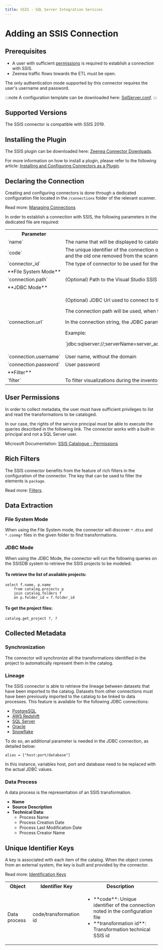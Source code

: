 ```yaml
---
title: SSIS - SQL Server Integration Services
---
```


# Adding an SSIS Connection

## Prerequisites

* A user with sufficient [permissions](#user-permissions) is required to establish a connection with SSIS.  
* Zeenea traffic flows towards the ETL must be open. 

The only authentication mode supported by this connector requires the user's username and password.

:::note
A configuration template can be downloaded here: [SqlServer.conf](https://actian.file.force.com/sfc/dist/version/download/?oid=00D300000001XnW&ids=068Nu00000GUa4v&d=%2Fa%2FNu000002lefD%2Fm7WHUv8_cdHEZLMMHkLzci43OnXCgHcO1yCe0m9wU3U&asPdf=false).
:::
 
## Supported Versions

The SSIS connector is compatible with SSIS 2019. 

## Installing the Plugin

The SSIS plugin can be downloaded here: [Zeenea Connector Downloads](./zeenea-connectors-list.md).

For more information on how to install a plugin, please refer to the following article: [Installing and Configuring Connectors as a Plugin](./zeenea-connectors-install-as-plugin.md).

## Declaring the Connection
  
Creating and configuring connectors is done through a dedicated configuration file located in the `/connections` folder of the relevant scanner.
 
Read more: [Managing Connections](./zeenea-managing-connections.md)
 
In order to establish a connection with SSIS, the following parameters in the dedicated file are required:
 
<table>
  <tr>
    <th>Parameter</th>
    <th>Expected value</th>
  </tr>
  <tr>
    <td>`name`</td>
    <td>The name that will be displayed to catalog users for this connection.</td>
  </tr>
  <tr>
    <td>`code`</td>
    <td>The unique identifier of the connection on the Zeenea platform. Once registered on the platform, this code must not be modified or the connection will be considered as new and the old one removed from the scanner.</td>
  </tr>
  <tr>
    <td>`connector_id`</td>
    <td>The type of connector to be used for the connection. Here, the value must be `ssis` and this value must not be modified.</td>
  </tr>
  <tr>
    <td colspan="2">**File System Mode**</td>
  </tr>
  <tr>
    <td>`connection.path`</td>
    <td>(Optional) Path to the Visual Studio SSIS project directory to synchronize with the catalog</td>
  </tr>
  <tr>
    <td colspan="2">**JDBC Mode**</td>
  </tr>
  <tr>
    <td>`connection.url`</td>
    <td>
      <p>(Optional) JDBC Url used to connect to the SSIS Server.</p>
      <p>The connection path will be used, when this parameter and the connection.path are set.</p>
      <p>In the connection string, the JDBC parameter `databaseName` must be set with `SSISDB` value.</p>
      <p>Example:</p>
      <p>`jdbc:sqlserver://;serverName=server_address;databaseName=SSISDB;encrypt=false;integratedSecurity=true;authenticationScheme=NTLM;useNTLMv2=true;domain=xyz`</p>
    </td>
  </tr>
  <tr>
    <td>`connection.username`</td>
    <td>User name, without the domain</td>
  </tr>
  <tr>
    <td>`connection.password`</td>
    <td>User password</td>
  </tr>
  <tr>
    <td colspan="2">**Filter**</td>
  </tr>
  <tr>
    <td>`filter`</td>
    <td>To filter visualizations during the inventory. See [Rich Filters](#rich-filters).</td>
  </tr>
</table>

## User Permissions

In order to collect metadata, the user must have sufficient privileges to list and read the transformations to be cataloged.

In our case, the rights of the service principal must be able to execute the queries described in the following link. The connector works with a built-in principal and not a SQL Server user.

Microsoft Documentation: [SSIS Catalogue - Permissions ](https://learn.microsoft.com/en-us/sql/integration-services/catalog/ssis-catalog?view=sql-server-ver16#Permissions)

## Rich Filters

The SSIS connector benefits from the feature of rich filters in the configuration of the connector. The key that can be used to filter the elements is `package`.

Read more: [Filters](zeenea-filters.md).

## Data Extraction

### File System Mode

When using the File System mode, the connector will discover `*.dtsx` and `*.conmgr` files in the given folder to find transformations.

### JDBC Mode

When using the JDBC Mode, the connector will run the following queries on the SSISDB system to retrieve the SSIS projects to be modeled:

#### To retrieve the list of available projects:

```
select f.name, p.name
    from catalog.projects p
    join catalog.folders f
    on p.folder_id = f.folder_id
```

#### To get the project files:

`catalog.get_project ?, ?`

## Collected Metadata

### Synchronization

The connector will synchronize all the transformations identified in the project to automatically represent them in the catalog.

### Lineage

The SSIS connector is able to retrieve the lineage between datasets that have been imported to the catalog. Datasets from other connections must have been previously imported to the catalog to be linked to data processes. This feature is available for the following JDBC connections:

* [PostgreSQL](./zeenea-connector-postgresql.md)
* [AWS Redshift](./zeenea-connector-aws-redshift.md)
* [SQL Server](./zeenea-connector-sqlserver.md)
* [Oracle](./zeenea-connector-oracle.md)
* [Snowflake](./zeenea-connector-snowflake.md)

To do so, an additional parameter is needed in the JDBC connection, as detailed below:

`alias = ["host:port/database"]`
 
In this instance, variables host, port and database need to be replaced with the actual JDBC values.

### Data Process

A data process is the representation of an SSIS transformation. 

* **Name**
* **Source Description**
* **Technical Data**:
  * Process Name
  * Process Creation Date
  * Process Last Modification Date
  * Process Creator Name

## Unique Identifier Keys

A key is associated with each item of the catalog. When the object comes from an external system, the key is built and provided by the connector.

 Read more: [Identification Keys](./zeenea-identification-keys.md)

<table>
  <tr><th>Object</th><th>Identifier Key</th><th>Description</th></tr>
  <tr>
    <td>Data process</td>
    <td>code/transformation id</td>
    <td>
      <ul>
        <li>**code**:  Unique identifier of the connection noted in the configuration file</li>
        <li>**transformation id**: Transformation technical SSIS id</li>
      </ul>
    </td>
  </tr>
</table>

